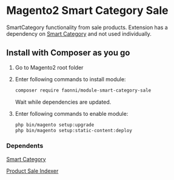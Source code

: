 # Magento2 Smart Category Sale
SmartCategory functionality from sale products. Extension has a dependency on [Smart Category](https://github.com/karliuka/m2.SmartCategory) and not used individually.

## Install with Composer as you go

1. Go to Magento2 root folder

2. Enter following commands to install module:

    ```bash
    composer require faonni/module-smart-category-sale
    ```
   Wait while dependencies are updated.

3. Enter following commands to enable module:

    ```bash
	php bin/magento setup:upgrade
	php bin/magento setup:static-content:deploy
	
### Dependents
[Smart Category](https://github.com/karliuka/m2.SmartCategory) 

[Product Sale Indexer](https://github.com/karliuka/m2.ProductSaleIndexer) 
